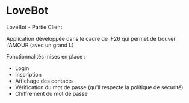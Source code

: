LoveBot
=======

LoveBot - Partie Client

Application développée dans le cadre de IF26 qui permet de trouver l'AMOUR (avec un grand L)

Fonctionnalités mises en place :

* Login
* Inscription
* Affichage des contacts
* Vérification du mot de passe (qu'il respecte la politique de sécurité)
* Chiffrement du mot de passe
